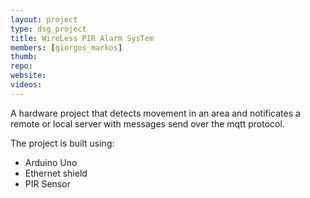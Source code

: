 ```yaml
---
layout: project
type: dsg_project
title: WireLess PIR Alarm SysTem
members: [giorgos_markos]
thumb:
repo:
website:
videos:
---
```

A hardware project that detects movement in an area and notificates a remote or
local server with messages send over the mqtt protocol.

The project is built using:

* Arduino Uno
* Ethernet shield
* PIR Sensor
